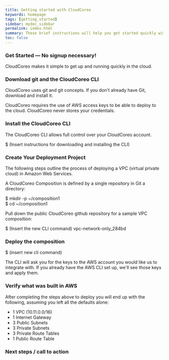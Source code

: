 ```yaml
---
title: Getting started with CloudCoreo
keywords: homepage
tags: [getting_started]
sidebar: mydoc_sidebar
permalink: index.html
summary: These brief instructions will help you get started quickly with CloudCoreo.
toc: false
---
```


### Get Started — No signup necessary!  

CloudCoreo makes it simple to get up and running quickly in the cloud.

### Download git and the CloudCoreo CLI

CloudCoreo uses git and git concepts.
If you don't already have Git, download and install it.

CloudCoreo requires the use of AWS access keys to be able to deploy to the cloud. CloudCoreo never stores your credentials.

### Install the CloudCoreo CLI
The CloudCoreo CLI allows full control over your CloudCoreo account.

$ (Insert instructions for downloading and installing the CLI)

### Create Your Deployment Project
The following steps outline the process of deploying a VPC (virtual private cloud) in Amazon Web Services. 

A CloudCoreo Composition is defined by a single repository in Git a directory:

$ mkdir -p ~/composition1  
$ cd ~/composition1

Pull down the public CloudCoreo github repository for a sample VPC composition:

$ (Insert the new CLI command) vpc-network-only_284bd

### Deploy the composition
$ (insert new cli command)

The CLI will ask you for the keys to the AWS account you would like us to integrate with. If you already have the AWS CLI set up, we'll see those keys and apply them.

### Verify what was built in AWS
After completing the steps above to deploy you will end up with the following, assuming you left all the defaults alone:
* 1 VPC (10.11.0.0/16)
* 1 Internet Gateway
* 3 Public Subnets
* 3 Private Subnets
* 3 Private Route Tables
* 1 Public Route Table

### Next steps / call to action  




